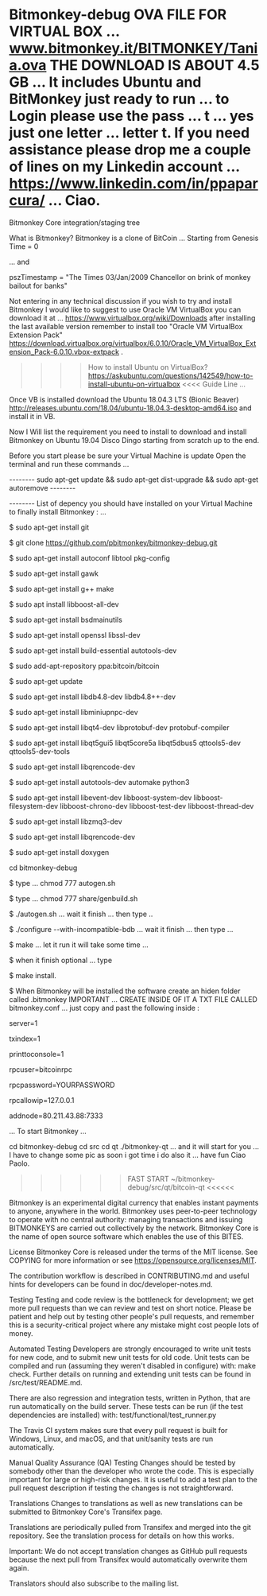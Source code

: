 # Bitmonkey-debug OVA FILE FOR VIRTUAL BOX ...   www.bitmonkey.it/BITMONKEY/Tania.ova   THE DOWNLOAD IS ABOUT 4.5 GB ... It includes Ubuntu and BitMonkey just ready to run ... to Login please use the pass ...   t   ... yes just one letter ... letter t. If you need assistance please drop me a couple of lines on my Linkedin account ... https://www.linkedin.com/in/ppaparcura/ ... Ciao.

Bitmonkey Core integration/staging tree


What is Bitmonkey? Bitmonkey is a clone of BitCoin ... Starting from Genesis Time = 0 

... and 

pszTimestamp = "The Times 03/Jan/2009 Chancellor on brink of monkey bailout for banks"

Not entering in any technical discussion if you wish to try and install Bitmonkey I would like to suggest to use Oracle VM VirtualBox
you can download it at ... https://www.virtualbox.org/wiki/Downloads after installing the last available version remember to install too "Oracle VM VirtualBox Extension Pack" https://download.virtualbox.org/virtualbox/6.0.10/Oracle_VM_VirtualBox_Extension_Pack-6.0.10.vbox-extpack .

>>>> How to install Ubuntu on VirtualBox? https://askubuntu.com/questions/142549/how-to-install-ubuntu-on-virtualbox <<<< Guide Line ...

Once VB is installed download the Ubuntu 18.04.3 LTS (Bionic Beaver) http://releases.ubuntu.com/18.04/ubuntu-18.04.3-desktop-amd64.iso
and install it in VB.

Now I Will list the requirement you need to install to download and install Bitmonkey on Ubuntu 19.04 Disco Dingo starting from scratch up to the end.

Before you start please be sure your Virtual Machine is update Open the terminal and run these commands ...

-------- sudo apt-get update && sudo apt-get dist-upgrade && sudo apt-get autoremove --------

-------- List of depency you should have installed on your Virtual Machine to finally install Bitmonkey : ...

$ sudo apt-get install git

$ git clone https://github.com/pbitmonkey/bitmonkey-debug.git

$ sudo apt-get install autoconf libtool pkg-config

$ sudo apt-get install gawk

$ sudo apt-get install g++ make

$ sudo apt install libboost-all-dev

$ sudo apt-get install bsdmainutils

$ sudo apt-get install openssl libssl-dev

$ sudo apt-get install build-essential autotools-dev

$ sudo add-apt-repository ppa:bitcoin/bitcoin

$ sudo apt-get update

$ sudo apt-get install libdb4.8-dev libdb4.8++-dev

$ sudo apt-get install libminiupnpc-dev

$ sudo apt-get install libqt4-dev libprotobuf-dev protobuf-compiler

$ sudo apt-get install libqt5gui5 libqt5core5a libqt5dbus5 qttools5-dev qttools5-dev-tools

$ sudo apt-get install libqrencode-dev

$ sudo apt-get install autotools-dev automake python3

$ sudo apt-get install libevent-dev libboost-system-dev libboost-filesystem-dev libboost-chrono-dev libboost-test-dev libboost-thread-dev

$ sudo apt-get install libzmq3-dev

$ sudo apt-get install libqrencode-dev

$ sudo apt-get install doxygen

cd bitmonkey-debug

$ type ... chmod 777 autogen.sh

$ type ... chmod 777 share/genbuild.sh

$ ./autogen.sh ... wait it finish ... then type ..

$ ./configure --with-incompatible-bdb ... wait it finish ... then type ...

$ make ... let it run it will take some time ...

$ when it finish optional ... type 

$ make install.

$ When Bitmonkey will be installed the software create an hiden folder called .bitmonkey IMPORTANT ... CREATE INSIDE OF IT A TXT FILE CALLED bitmonkey.conf ... just copy and past the following inside :

server=1

txindex=1

printtoconsole=1

rpcuser=bitcoinrpc

rpcpassword=YOURPASSWORD

rpcallowip=127.0.0.1

addnode=80.211.43.88:7333

... To start Bitmonkey ... 

cd bitmonkey-debug
cd src
cd qt
./bitmonkey-qt ... and it will start for you ... I have to change some pic as soon i got time i do also it ... have fun Ciao Paolo.

>>>>>> FAST START ~/bitmonkey-debug/src/qt/bitcoin-qt <<<<<<

Bitmonkey is an experimental digital currency that enables instant payments to anyone, anywhere in the world. Bitmonkey uses peer-to-peer technology to operate with no central authority: managing transactions and issuing BITMONKEYS are carried out collectively by the network. Bitmonkey Core is the name of open source software which enables the use of this BITES.

License
Bitmonkey Core is released under the terms of the MIT license. See COPYING for more information or see https://opensource.org/licenses/MIT.

The contribution workflow is described in CONTRIBUTING.md and useful hints for developers can be found in doc/developer-notes.md.

Testing
Testing and code review is the bottleneck for development; we get more pull requests than we can review and test on short notice. Please be patient and help out by testing other people's pull requests, and remember this is a security-critical project where any mistake might cost people lots of money.

Automated Testing
Developers are strongly encouraged to write unit tests for new code, and to submit new unit tests for old code. Unit tests can be compiled and run (assuming they weren't disabled in configure) with: make check. Further details on running and extending unit tests can be found in /src/test/README.md.

There are also regression and integration tests, written in Python, that are run automatically on the build server. These tests can be run (if the test dependencies are installed) with: test/functional/test_runner.py

The Travis CI system makes sure that every pull request is built for Windows, Linux, and macOS, and that unit/sanity tests are run automatically.

Manual Quality Assurance (QA) Testing
Changes should be tested by somebody other than the developer who wrote the code. This is especially important for large or high-risk changes. It is useful to add a test plan to the pull request description if testing the changes is not straightforward.

Translations
Changes to translations as well as new translations can be submitted to Bitmonkey Core's Transifex page.

Translations are periodically pulled from Transifex and merged into the git repository. See the translation process for details on how this works.

Important: We do not accept translation changes as GitHub pull requests because the next pull from Transifex would automatically overwrite them again.

Translators should also subscribe to the mailing list.
